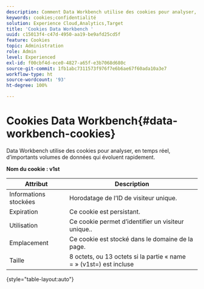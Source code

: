 ```yaml
---
description: Comment Data Workbench utilise des cookies pour analyser, en temps réel, d’importants volumes de données qui évoluent rapidement.
keywords: cookies;confidentialité
solution: Experience Cloud,Analytics,Target
title: 'Cookies Data Workbench '
uuid: c15013f4-c47d-4950-aa19-be9afd25cd5f
feature: Cookies
topic: Administration
role: Admin
level: Experienced
exl-id: f00cbf4d-ece0-4827-a65f-e3b7068d680c
source-git-commit: 1fb1abc7311573f976f7e6b6ae67f60ada10a3e7
workflow-type: ht
source-wordcount: '93'
ht-degree: 100%

---
```


# Cookies Data Workbench{#data-workbench-cookies}

Data Workbench utilise des cookies pour analyser, en temps réel, d’importants volumes de données qui évoluent rapidement.

**Nom du cookie : v1st**

| Attribut | Description |
|---|---|
| Informations stockées | Horodatage de l’ID de visiteur unique. |
| Expiration | Ce cookie est persistant. |
| Utilisation | Ce cookie permet d’identifier un visiteur unique.. |
| Emplacement | Ce cookie est stocké dans le domaine de la page. |
| Taille | 8 octets, ou 13 octets si la partie « name = » (v1st=) est incluse |

{style=&quot;table-layout:auto&quot;}
